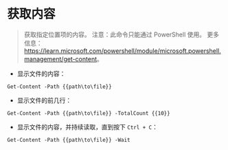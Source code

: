# 获取内容

> 获取指定位置项的内容。
> 注意：此命令只能通过 PowerShell 使用。
> 更多信息：<https://learn.microsoft.com/powershell/module/microsoft.powershell.management/get-content>。

- 显示文件的内容：

`Get-Content -Path {{path\to\file}}`

- 显示文件的前几行：

`Get-Content -Path {{path\to\file}} -TotalCount {{10}}`

- 显示文件的内容，并持续读取，直到按下 `Ctrl + C`：

`Get-Content -Path {{path\to\file}} -Wait`